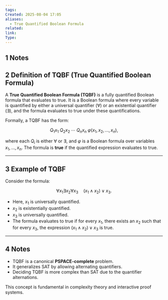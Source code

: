 ```yaml
---
tags: 
Created: 2025-08-04 17:05
aliases:
  - True Quantified Boolean Formula
related: 
link: 
Type:
---
```

## 1 Notes

## 2 Definition of TQBF (True Quantified Boolean Formula)

A **True Quantified Boolean Formula (TQBF)** is a fully quantified Boolean formula that evaluates to true. It is a Boolean formula where every variable is quantified by either a universal quantifier ($\forall$) or an existential quantifier ($\exists$), and the formula evaluates to true under these quantifications.

Formally, a TQBF has the form:

$$
Q_1 x_1 \; Q_2 x_2 \; \cdots \; Q_n x_n \; \varphi(x_1, x_2, \ldots, x_n),
$$

where each $Q_i$ is either $\forall$ or $\exists$, and $\varphi$ is a Boolean formula over variables $x_1, \ldots, x_n$. The formula is **true** if the quantified expression evaluates to true.

---

## 3 Example of TQBF

Consider the formula:

$$
\forall x_1 \exists x_2 \forall x_3 \quad (x_1 \land x_2) \lor x_3.
$$

- Here, $x_1$ is universally quantified.
- $x_2$ is existentially quantified.
- $x_3$ is universally quantified.
- The formula evaluates to true if for every $x_1$, there exists an $x_2$ such that for every $x_3$, the expression $(x_1 \land x_2) \lor x_3$ is true.

---

## 4 Notes

- TQBF is a canonical **PSPACE-complete** problem.
- It generalizes SAT by allowing alternating quantifiers.
- Deciding TQBF is more complex than SAT due to the quantifier alternations.

This concept is fundamental in complexity theory and interactive proof systems.